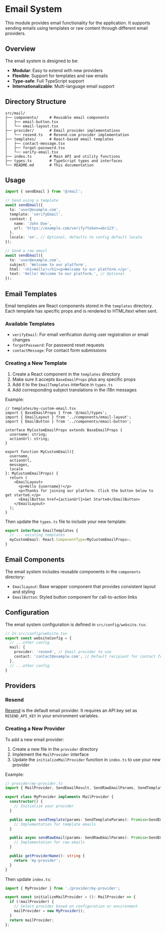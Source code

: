 # Email System

This module provides email functionality for the application. It supports sending emails using templates or raw content through different email providers.

## Overview

The email system is designed to be:

- **Modular**: Easy to extend with new providers
- **Flexible**: Support for templates and raw emails
- **Type-safe**: Full TypeScript support
- **Internationalizable**: Multi-language email support

## Directory Structure

```
src/mail/
├── components/     # Reusable email components
│   ├── email-button.tsx
│   └── email-layout.tsx
├── provider/       # Email provider implementations
│   └── resend.ts   # Resend.com provider implementation
├── templates/      # React-based email templates
│   ├── contact-message.tsx
│   ├── forgot-password.tsx
│   └── verify-email.tsx
├── index.ts        # Main API and utility functions
├── types.ts        # TypeScript types and interfaces
└── README.md       # This documentation
```

## Usage

```typescript
import { sendEmail } from '@/mail';

// Send using a template
await sendEmail({
  to: 'user@example.com',
  template: 'verifyEmail',
  context: {
    name: 'John Doe',
    url: 'https://example.com/verify?token=abc123',
  },
  locale: 'en', // Optional, defaults to config default locale
});

// Send a raw email
await sendEmail({
  to: 'user@example.com',
  subject: 'Welcome to our platform',
  html: '<h1>Hello!</h1><p>Welcome to our platform.</p>',
  text: 'Hello! Welcome to our platform.', // Optional
});
```

## Email Templates

Email templates are React components stored in the `templates` directory. Each template has specific props and is rendered to HTML/text when sent.

### Available Templates

- `verifyEmail`: For email verification during user registration or email changes
- `forgotPassword`: For password reset requests
- `contactMessage`: For contact form submissions

### Creating a New Template

1. Create a React component in the `templates` directory
2. Make sure it accepts `BaseEmailProps` plus any specific props
3. Add it to the `EmailTemplates` interface in `types.ts`
4. Add corresponding subject translations in the i18n messages

Example:

```tsx
// templates/my-custom-email.tsx
import { BaseEmailProps } from '@/mail/types';
import { EmailLayout } from '../components/email-layout';
import { EmailButton } from '../components/email-button';

interface MyCustomEmailProps extends BaseEmailProps {
  username: string;
  actionUrl: string;
}

export function MyCustomEmail({ 
  username, 
  actionUrl, 
  messages, 
  locale 
}: MyCustomEmailProps) {
  return (
    <EmailLayout>
      <p>Hello {username}!</p>
      <p>Thanks for joining our platform. Click the button below to get started.</p>
      <EmailButton href={actionUrl}>Get Started</EmailButton>
    </EmailLayout>
  );
}
```

Then update the `types.ts` file to include your new template:

```typescript
export interface EmailTemplates {
  // ... existing templates
  myCustomEmail: React.ComponentType<MyCustomEmailProps>;
}
```

## Email Components

The email system includes reusable components in the `components` directory:

- `EmailLayout`: Base wrapper component that provides consistent layout and styling
- `EmailButton`: Styled button component for call-to-action links

## Configuration

The email system configuration is defined in `src/config/website.tsx`:

```typescript
// In src/config/website.tsx
export const websiteConfig = {
  // ...other config
  mail: {
    provider: 'resend', // Email provider to use
    contact: 'contact@example.com', // Default recipient for contact forms
  },
  // ...other config
}
```

## Providers

### Resend

[Resend](https://resend.com/) is the default email provider. It requires an API key set as `RESEND_API_KEY` in your environment variables.

### Creating a New Provider

To add a new email provider:

1. Create a new file in the `provider` directory
2. Implement the `MailProvider` interface
3. Update the `initializeMailProvider` function in `index.ts` to use your new provider

Example:

```typescript
// provider/my-provider.ts
import { MailProvider, SendEmailResult, SendRawEmailParams, SendTemplateParams } from '@/mail/types';

export class MyProvider implements MailProvider {
  constructor() {
    // Initialize your provider
  }

  public async sendTemplate(params: SendTemplateParams): Promise<SendEmailResult> {
    // Implementation for template emails
  }

  public async sendRawEmail(params: SendRawEmailParams): Promise<SendEmailResult> {
    // Implementation for raw emails
  }

  public getProviderName(): string {
    return 'my-provider';
  }
}
```

Then update `index.ts`:

```typescript
import { MyProvider } from './provider/my-provider';

export const initializeMailProvider = (): MailProvider => {
  if (!mailProvider) {
    // Select provider based on configuration or environment
    mailProvider = new MyProvider();
  }
  return mailProvider;
};
```
